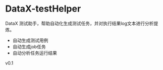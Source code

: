 # DataX-testHelper
DataX 测试助手，帮助自动化生成测试任务，并对执行结果log文本进行分析提炼。

* 自动生成测试用例
* 自动生成job任务
* 自动分析任务运行结果

v0.1